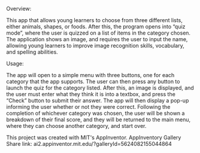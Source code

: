 Overview:

This app that allows young learners to choose from three different lists, either animals, shapes, or foods.  After this, the program opens into “quiz mode”, where the user is quizzed on a list of items in the category chosen.  The application shows an image, and requires the user to input the name, allowing young learners to improve image recognition skills, vocabulary, and spelling abilities. 

Usage:

The app will open to a simple menu with three buttons, one for each category that the app supports.  The user can then press any button to launch the quiz for the category listed.  After this, an image is displayed, and the user must enter what they think it is into a textbox, and press the “Check” button to submit their answer.  The app will then display a pop-up informing the user whether or not they were correct.  Following the completion of whichever category was chosen, the user will be shown a breakdown of their final score, and they will be returned to the main menu, where they can choose another category, and start over.


This project was created with MIT's AppInventor.  AppInventory Gallery Share link: ai2.appinventor.mit.edu/?galleryId=5624082155044864

